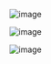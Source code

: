 ![image](https://github.com/Zarathustra4/PythonWEB/assets/68013193/128c0860-226c-4c10-a4c8-00d2cedf1937)

![image](https://github.com/Zarathustra4/PythonWEB/assets/68013193/bf8b7e6d-7a1f-49e4-9e83-7c0af3b0d66e)

![image](https://github.com/Zarathustra4/PythonWEB/assets/68013193/2ef1138c-dee1-4f58-8f31-1bbcab3ba85d)
